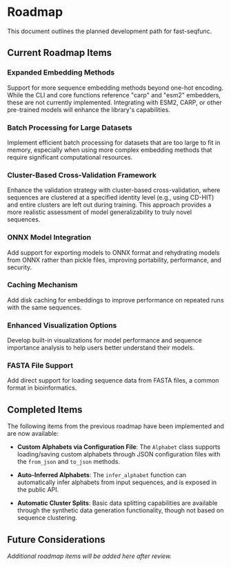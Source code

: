 # Roadmap

This document outlines the planned development path for fast-seqfunc.

## Current Roadmap Items

### Expanded Embedding Methods

Support for more sequence embedding methods beyond one-hot encoding. While the CLI and core functions reference "carp" and "esm2" embedders, these are not currently implemented. Integrating with ESM2, CARP, or other pre-trained models will enhance the library's capabilities.

### Batch Processing for Large Datasets

Implement efficient batch processing for datasets that are too large to fit in memory, especially when using more complex embedding methods that require significant computational resources.

### Cluster-Based Cross-Validation Framework

Enhance the validation strategy with cluster-based cross-validation, where sequences are clustered at a specified identity level (e.g., using CD-HIT) and entire clusters are left out during training. This approach provides a more realistic assessment of model generalizability to truly novel sequences.

### ONNX Model Integration

Add support for exporting models to ONNX format and rehydrating models from ONNX rather than pickle files, improving portability, performance, and security.

### Caching Mechanism

Add disk caching for embeddings to improve performance on repeated runs with the same sequences.

### Enhanced Visualization Options

Develop built-in visualizations for model performance and sequence importance analysis to help users better understand their models.

### FASTA File Support

Add direct support for loading sequence data from FASTA files, a common format in bioinformatics.

## Completed Items

The following items from the previous roadmap have been implemented and are now available:

- **Custom Alphabets via Configuration File**: The `Alphabet` class supports loading/saving custom alphabets through JSON configuration files with the `from_json` and `to_json` methods.

- **Auto-Inferred Alphabets**: The `infer_alphabet` function can automatically infer alphabets from input sequences, and is exposed in the public API.

- **Automatic Cluster Splits**: Basic data splitting capabilities are available through the synthetic data generation functionality, though not based on sequence clustering.

## Future Considerations

*Additional roadmap items will be added here after review.*

